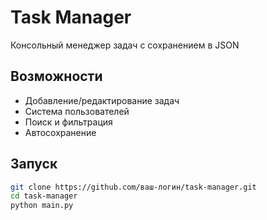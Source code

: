 # Task Manager
Консольный менеджер задач с сохранением в JSON

## Возможности
- Добавление/редактирование задач
- Система пользователей
- Поиск и фильтрация
- Автосохранение

## Запуск
```bash
git clone https://github.com/ваш-логин/task-manager.git
cd task-manager
python main.py